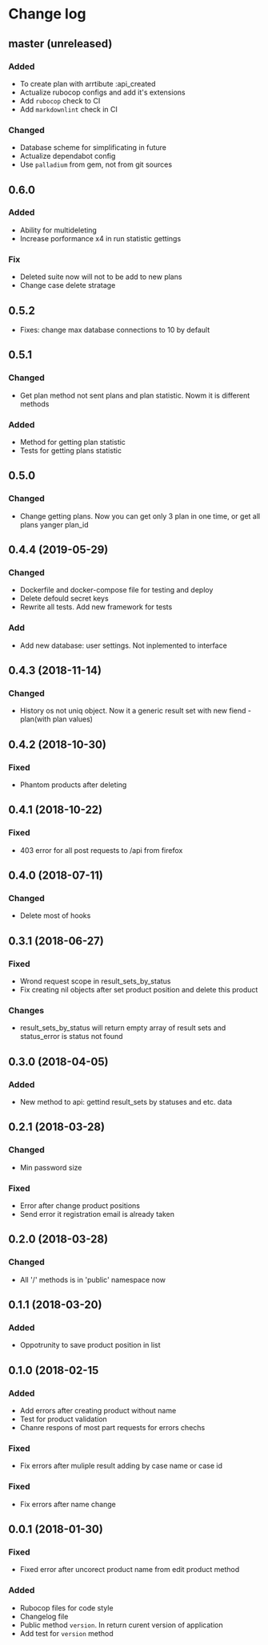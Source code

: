 # Change log

## master (unreleased)

### Added

* To create plan with arrtibute :api_created
* Actualize rubocop configs and add it's extensions
* Add `rubocop` check to CI
* Add `markdownlint` check in CI

### Changed

* Database scheme for simplificating in future
* Actualize dependabot config
* Use `palladium` from gem, not from git sources

## 0.6.0

### Added

* Ability for multideleting
* Increase porformance x4 in run statistic gettings

### Fix

* Deleted suite now will not to be add to new plans
* Change case delete stratage

## 0.5.2

* Fixes: change max database connections to 10 by default

## 0.5.1

### Changed 

* Get plan method not sent plans and plan statistic. Nowm it is different methods 

### Added

* Method for getting plan statistic
* Tests for getting plans statistic

## 0.5.0

### Changed

* Change getting plans. Now you can get only 3  plan in one time, or get all plans yanger plan_id

## 0.4.4 (2019-05-29)

### Changed
* Dockerfile and docker-compose file for testing and deploy
* Delete defould secret keys
* Rewrite all tests. Add new framework for tests

### Add

* Add new database: user settings. Not inplemented to interface

## 0.4.3 (2018-11-14)

### Changed

* History os not uniq object. Now it a generic result set with new fiend - plan(with plan values)

## 0.4.2 (2018-10-30)

### Fixed

* Phantom products after deleting

## 0.4.1 (2018-10-22)

### Fixed

* 403 error for all post requests to /api from firefox

## 0.4.0 (2018-07-11)

### Changed

* Delete most of hooks

## 0.3.1 (2018-06-27)

### Fixed 
 
* Wrond request scope in result_sets_by_status
* Fix creating nil objects after set product position and delete this product

### Changes

* result_sets_by_status will return empty array of result sets and status_error is status not found

## 0.3.0 (2018-04-05)

### Added

* New method to api: gettind result_sets by statuses and etc. data

## 0.2.1 (2018-03-28)

### Changed

* Min password size

### Fixed

* Error after change product positions
* Send error it registration email is already taken

## 0.2.0 (2018-03-28)

### Changed

* All '/' methods is in 'public' namespace now

## 0.1.1 (2018-03-20)

### Added 

* Oppotrunity to save product position in list

## 0.1.0 (2018-02-15

### Added

* Add errors after creating product without name
* Test for product validation
* Chanre respons of most part requests for errors chechs

### Fixed

* Fix errors after muliple result adding by case name or case id

### Fixed

* Fix errors after name change

## 0.0.1 (2018-01-30)

### Fixed

* Fixed error after uncorect product name from edit product method

### Added

* Rubocop files for code style 
* Changelog file
* Public method `version`. In return curent version of application
* Add test for `version` method
